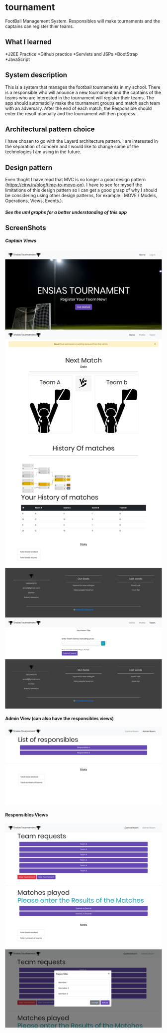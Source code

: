 # tournament
FootBall Management System. Responsibles will make tournaments and the captains can register thier teams. 

## What I learned
*J2EE Practice
*Github practice
*Servlets and JSPs
*BootStrap 
*JavaScript

## System description
This is a system that manages the football tournaments in my school. 
There is a responsible who will anounce a new tournament and the captains of the teams who are interested in the tournament will register their teams. The app should automaticlly make the tournament groups and match each team with an adversary. After the end of each match, the Responsible should enter the result manually and the tournament will then progress.

## Architectural pattern choice
I have chosen to go with the Layerd architecture pattern. I am interested in the separation of concern and I would like to change some of the technologies I am using in the future. 

## Design pattern
Even thoght I have read that MVC is no longer a good design pattern (https://cirw.in/blog/time-to-move-on). I have to see for myself the limitations of this design pattern so I can get a good grasp of why I should be considering using other design patterns, for example : MOVE ( Models, Operations, Views, Events.). 

##### See the uml graphs for a better understanding of this app

## ScreenShots
##### Captain Views
![Index](https://raw.githubusercontent.com/mohammedSlimani/tournament/master/tournament_design/ScreenShots/visitor.png)
![Captain main](https://raw.githubusercontent.com/mohammedSlimani/tournament/master/tournament_design/ScreenShots/captain_main.png)
![Captain Adding team](https://raw.githubusercontent.com/mohammedSlimani/tournament/master/tournament_design/ScreenShots/captain_team.png)

#### Admin View (can also have the responsibles views)
![Main admin](https://raw.githubusercontent.com/mohammedSlimani/tournament/master/tournament_design/ScreenShots/admin_main.png)

#### Responsibles Views
![Control room](https://raw.githubusercontent.com/mohammedSlimani/tournament/master/tournament_design/ScreenShots/admin_control.png)
![Team requests](https://raw.githubusercontent.com/mohammedSlimani/tournament/master/tournament_design/ScreenShots/Team_requests.png)


